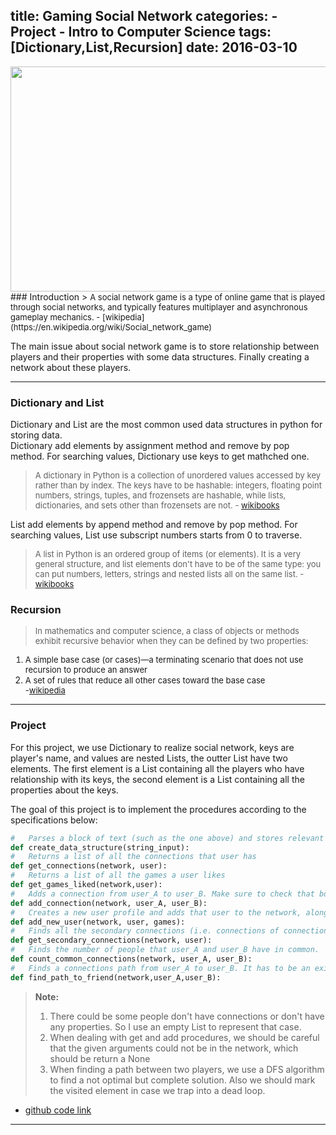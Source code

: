 title: Gaming Social Network
categories: 
    - Project
    - Intro to Computer Science
tags: [Dictionary,List,Recursion]
date: 2016-03-10
---
<img src="https://farm2.staticflickr.com/1647/25913549645_4dadc3365c_h.jpg" width="640" height="360">
### Introduction
> <font size=2>A social network game is a type of online game that is played through social networks, and typically features multiplayer and asynchronous gameplay mechanics. - [wikipedia](https://en.wikipedia.org/wiki/Social_network_game)</font>

The main issue about social network game is to store relationship between players and their properties with some data structures. Finally creating a network about these players.
<!--more-->
----       


### Dictionary and List
Dictionary and List are the most common used data structures in python for storing data.  
Dictionary add elements by assignment method and remove by pop method. For searching values, Dictionary use keys to get mathched one.
> <font size=2>A dictionary in Python is a collection of unordered values accessed by key rather than by index. The keys have to be hashable: integers, floating point numbers, strings, tuples, and frozensets are hashable, while lists, dictionaries, and sets other than frozensets are not. - [wikibooks](https://en.wikibooks.org/wiki/Python_Programming/Dictionaries)</font>  

List add elements by append method and remove by pop method. For searching values, List use subscript numbers starts from 0 to traverse.
> <font size=2>A list in Python is an ordered group of items (or elements). It is a very general structure, and list elements don't have to be of the same type: you can put numbers, letters, strings and nested lists all on the same list. - [wikibooks](https://en.wikibooks.org/wiki/Python_Programming/Lists)</font>


### Recursion
> <font size=2>In mathematics and computer science, a class of objects or methods exhibit recursive behavior when they can be defined by two properties:  
 1. A simple base case (or cases)—a terminating scenario that does not use recursion to produce an answer  
 2. A set of rules that reduce all other cases toward the base case  
-[wikipedia](https://en.wikipedia.org/wiki/Recursion#Formal_definitions)</font>  
  
---
### Project
For this project, we use Dictionary to realize social network, keys are player's name, and values are nested Lists, the outter List have two elements. The first element is a List containing all the players who have relationship with its keys, the second element is a List containing all the properties about the keys.  

The goal of this project is to implement the procedures according to the specifications below:
```python
#   Parses a block of text (such as the one above) and stores relevant information into a data structure. You are free to choose and design any data structure you would like to use to manage the information.
def create_data_structure(string_input):
#   Returns a list of all the connections that user has
def get_connections(network, user):
#   Returns a list of all the games a user likes
def get_games_liked(network,user):
#   Adds a connection from user_A to user_B. Make sure to check that both users exist in network.
def add_connection(network, user_A, user_B):
#   Creates a new user profile and adds that user to the network, along with any game preferences specified in games. Assume that the user has no connections to begin with.
def add_new_user(network, user, games):
#   Finds all the secondary connections (i.e. connections of connections) of a given user.
def get_secondary_connections(network, user):
#   Finds the number of people that user_A and user_B have in common.
def count_common_connections(network, user_A, user_B):
#   Finds a connections path from user_A to user_B. It has to be an existing path but it DOES NOT have to be the shortest path.
def find_path_to_friend(network,user_A,user_B):
```

> **Note:**
>  1. There could be some people don't have connections or don't have any properties. So I use an empty List to represent that case.
>  2. When dealing with get and add procedures, we should be careful that the given arguments could not be in the network, which should be return a None
> 3. When finding a path between two players, we use a DFS algorithm to find a not optimal but complete solution. Also we should mark the visited element in case we trap into a dead loop.

- [github code link](https://github.com/xiaofeixiawang/cs101/blob/master/final%20project.py)

---
